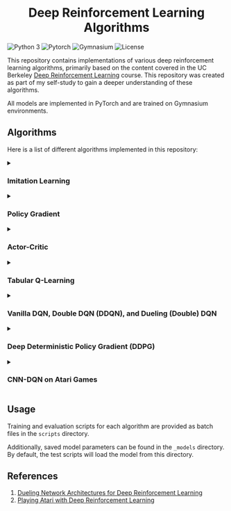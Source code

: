 <h1 align="center">Deep Reinforcement Learning Algorithms</h1>

![Python 3](https://img.shields.io/badge/Python-3.11-blue.svg)
![Pytorch](https://img.shields.io/badge/Pytorch-2.6.0-red.svg)
![Gymnasium](https://img.shields.io/badge/Gymnasium-1.1.1-yellow.svg)
![License](https://img.shields.io/badge/License-MIT-green.svg)

This repository contains implementations of various deep reinforcement learning algorithms, primarily based on the content covered in the UC Berkeley [Deep Reinforcement Learning](https://rail.eecs.berkeley.edu/deeprlcourse/) course. 
This repository was created as part of my self-study to gain a deeper understanding of these algorithms.

All models are implemented in PyTorch and are trained on Gymnasium environments.

## Algorithms

Here is a list of different algorithms implemented in this repository:

<details>
  <summary><h3>Imitation Learning</h3></summary>
  
  Behavioral Cloning (BC) and DAgger algorithms are implemented in this section. The code for this part of the project is largely adapted from UC Berkeley [Homework 1](https://github.com/berkeleydeeprlcourse/homework_fall2023/tree/main/hw1).
  TODO sections from the original homework have been completed, some modifications have been made for simplicity, and the code has been updated to work with Gymnasium instead of Gym.
  
  **Results** \
  In the Half Cheetah task, Behavioral Cloning performs quite well, achieving nearly 80% of the expert’s performance. 
  However, in other tasks —particularly Walker2d, which seems to be more complicated than the others— it performs very poorly. 
  In general, it is evident that DAgger outperforms BC in all tasks by addressing the distributional shift problem.

  <p align="center">
    <img src="https://github.com/NegarMov/DRL_Algorithms/blob/master/_assets/graphs/Imitation%20Learning.jpg" alt="BC vs. DAgger" width="600"/>
  </p>
    
</details>

<details>
  <summary><h3>Policy Gradient</h3></summary>

  In this section, the REINFORCE algorithm is implemented. 
  This algorithm works for both discrete and continuous action spaces. 
  For discrete action spaces, the model learns to represent a categorical distribution, while for continuous action spaces, it learns to represent a normal distribution over actions.
  
  **Results** \
  Training reward plot for the HalfCheetah environment:

  <p align="center">
    <img src="https://github.com/NegarMov/DRL_Algorithms/blob/master/_assets/graphs/HalfCheetah_PG.png" alt="Policy Gradient Training Rewards" width="300"/>
  </p>
  
  Policy Gradient in action on the HalfCheetah environment:
  
  <p align="center">
    <img src="https://github.com/NegarMov/DRL_Algorithms/blob/master/_assets/videos/HalfCheetah_PG.gif" alt="Policy Gradient HalfCheetah Video" width="250"/>
  </p>
    
</details>

<details>
  <summary><h3>Actor-Critic</h3></summary>
  
  This section implements an Actor-Critic method and uses Generalized Advantage Estimation (GAE) to reduce variance in the policy gradient estimates.
  
  We can efficiently implement the generalized advantage estimator by recursively computing:

  <p align="center">
    $A^\pi(s_t, a_t)\approx\delta_t=r(s_t, a_t)+\gamma V_\phi^\pi(s_{t+1})-V_\phi^\pi(s_{t})$
    <br>
    $A_{GAE}^\pi(s_t, a_t)=\delta_t+\gamma\lambda A_{GAE}^\pi(s_{t+1}, a_{t+1})$
  </p>
  
  **Results** \
  Training reward plot for the HalfCheetah environment:
  
  <p align="center">
    <img src="https://github.com/NegarMov/DRL_Algorithms/blob/master/_assets/graphs/HalfCheetah_Actor-Critic.png" alt="Actor-Critic Training Rewards" width="300"/>
  </p>
  
  Actor-Critic in action on the HalfCheetah environment:
    
  <p align="center">
    <img src="https://github.com/NegarMov/DRL_Algorithms/blob/master/_assets/videos/HalfCheetah_Actor-Critic.gif" alt="Actor-Critic HalfCheetah Video" width="250"/>
  </p>
    
</details>

<details>
  <summary><h3>Tabular Q-Learning</h3></summary>
  
  This algorithm uses a Q-table to store action values, making it suitable only for environments with small discrete state spaces. 
  During training, actions are chosen using an epsilon-greedy policy to balance exploration and exploitation. 
  Additionally, learning rate decay is employed to achieve more stable convergence.
  
  **Results** \
  Training reward plots for the FrozenLake environment:

  <table align="center">
      <tr>
          <th>Slippery</th>
          <th>Non-slippery</th>
      </tr>
      <tr>
          <td>
              <img src="https://github.com/NegarMov/DRL_Algorithms/blob/master/_assets/graphs/FrozenLake_slippery_Q%20Learning.png?raw=true" alt="Slippery" width="350">
          </td>
          <td>
              <img src="https://github.com/NegarMov/DRL_Algorithms/blob/master/_assets/graphs/FrozenLake_Q%20Learning.png?raw=true" alt="Non-slippery" width="350">
          </td>
      </tr>
  </table>

</details>

<details>
  <summary><h3>Vanilla DQN, Double DQN (DDQN), and Dueling (Double) DQN</h3></summary>
  
  In this section, three variants of the DQN algorithm are implemented and a target network is utilized in all cases to stabilize learning. 
  
  **DDQN** improves DQN by decoupling action selection from action evaluation, hence reducing the potential for overestimation.
  
  **Dueling DQN** splits the Q-values in two different components, the value function V(s) and the advantage function A(s, a):
  <p align="center">
    $Q(s, a) = V(s) + A(s, a)$
  </p>
  To achieve this, the same neural network splits its last layer in two parts, one of them to estimate V(s) and the other one to estimate A(s, a).
  However, the problem posed by this approach is that given the function Q, we cannot uniquely determine the values of V and A.
  To address this issue of identifiability, we can force the advantage function estimator to have zero advantage at the chosen action<sup>1</sup>.
  <p align="center">
    $Q(s, a) = V(s) + (A(s, a) - max_{a'}{A(s, a')})$
  </p>
  Or alternatively:
  <p align="center">
    $Q(s, a) = V(s) + (A(s, a) - \frac{1}{|A|}\sum_{a'}{A(s, a')})$
  </p>
  
  **Results** \
  The following table compares training rewards for Vanilla DQN, DDQN, and Dueling DQN on the CartPole environment:
  
  <table align="center">
      <tr>
          <th>Vanilla DQN</th>
          <th>DDQN</th>
          <th>Dueling DQN</th>
      </tr>
      <tr>
          <td>
              <img src="https://github.com/NegarMov/DRL_Algorithms/blob/master/_assets/graphs/Cartpole_DQN.png" alt="DQN" width="350">
          </td>
          <td>
              <img src="https://github.com/NegarMov/DRL_Algorithms/blob/master/_assets/graphs/Cartpole_Double DQN.png" alt="DDQN" width="350">
          </td>
          <td>
              <img src="https://github.com/NegarMov/DRL_Algorithms/blob/master/_assets/graphs/Cartpole_Dueling DQN.png" alt="Dueling DQN" width="350">
          </td>
      </tr>
  </table>

  Please note that the best-performing model (based on training and evaluation runs) is selected and saved as the final model (indicated by a dashed red line).
  
  Dueling DQN in action on the CartPole environment:
  
  <p align="center">
    <img src="https://github.com/NegarMov/DRL_Algorithms/blob/master/_assets/videos/Cartpole_Dueling DQN.gif" alt="Dueling DQN CartPole Video" width="300"/>
  </p>
    
</details>

<details>
  <summary><h3>Deep Deterministic Policy Gradient (DDPG)</h3></summary>
  
  One of the main drawbacks of DQN is its inability to operate in environments with a continuous action space. 
  The primary challenge lies in obtaining the argmax over actions to find the optimal action, which is not feasible in continuous action spaces. 
  DDPG addresses this by learning a policy $`\mu(s)`$ such that:
  <p align="center">
    $max_a Q(s, a) \approx Q(s, \mu(s))$
  </p>
  In this implementation, both actor and critic networks utilize target networks. These networks are synchronized with the main network using Polyak soft updates. 
  Also, action exploration is achieved by adding random normal noise to the actions. 
  Additionally, to prevent overfitting, warmup episodes are executed before the start of training, and dropout is employed in the critic network.
  
  This implementation is based on the pseudocode described in [OpenAI Spinning Up](https://spinningup.openai.com/en/latest/algorithms/ddpg.html).
  
  **Results** \
  Training reward plot on the Pendulum environment:
  
  <p align="center">
    <img src="https://github.com/NegarMov/DRL_Algorithms/blob/master/_assets/graphs/Pendulum_DDPG.png" alt="DDPG Training Rewards" width="300"/>
  </p>
  
  DDPG in action on the Pendulum environment:
  
  <p align="center">
    <img src="https://github.com/NegarMov/DRL_Algorithms/blob/master/_assets/videos/Pendulum_DDPG.gif" alt="DDPG Pendulum Video" width="300"/>
  </p>
    
</details>

<details>
  <summary><h3>CNN-DQN on Atari Games</h3></summary>
  
  This algorithm combines the dueling DQN method from the previous section with convolutional neural networks to solve Atari environments. 
  The dueling model architecture and hyperparameters are adapted from [bhctsntrk/OpenAIPong-DQN](https://github.com/bhctsntrk/OpenAIPong-DQN).
  
  **Preprocessing**
  To decrease computational cost and prepare the frames for input to the model, various preprocessing steps are applied using Gymnasium wrappers. 
  These preprocessing steps are similar to those described in "Playing Atari with Deep Reinforcement Learning"<sup>2</sup>. Specifically:
  - Frames are converted to grayscale.
  - Frames are resized and cropped to reducing computational cost and focus on the playing area.
  - Every 4th frame is skipped, and each input to the Q-function consists of 4 stacked frames to address partial observability of the environment.
  
  Additionally, 3 game-specific wrappers can be utilized in the implemented code; however, they are all disabled for the Pong game:
  - Clip reward: Clips the rewards to (-1, 1).
  - Episodic life: Ends an episode on life loss.
  - Fire reset: Some games (such as Breakout) require the player to press 'Fire' for the game to start. This wrapper performs the 'Fire' action on each environment reset.
  
  **Results** \
  Training reward plot on the Pong game:
  
  <p align="center">
    <img src="https://github.com/NegarMov/DRL_Algorithms/blob/master/_assets/graphs/Pong_CNN-DQN.png" alt="CNN-DQN Training Rewards" width="500"/>
  </p>
  
  CNN-DQN in action on the Pong game:
  
  <p align="center">
    <img src="https://github.com/NegarMov/DRL_Algorithms/blob/master/_assets/videos/Pong_CNN-DQN.gif" alt="CNN-DQN Pong Video" width="300"/>
  </p>
    
</details>

## Usage
Training and evaluation scripts for each algorithm are provided as batch files in the `scripts` directory.

Additionally, saved model parameters can be found in the  `_models` directory. By default, the test scripts will load the model from this directory.

## References
1. [Dueling Network Architectures for Deep Reinforcement Learning](https://arxiv.org/pdf/1511.06581.pdf)
2. [Playing Atari with Deep Reinforcement Learning](https://www.cs.toronto.edu/~vmnih/docs/dqn.pdf)
